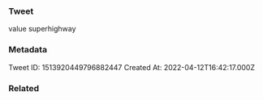 ### Tweet
value superhighway

### Metadata
Tweet ID: 1513920449796882447
Created At: 2022-04-12T16:42:17.000Z

### Related

